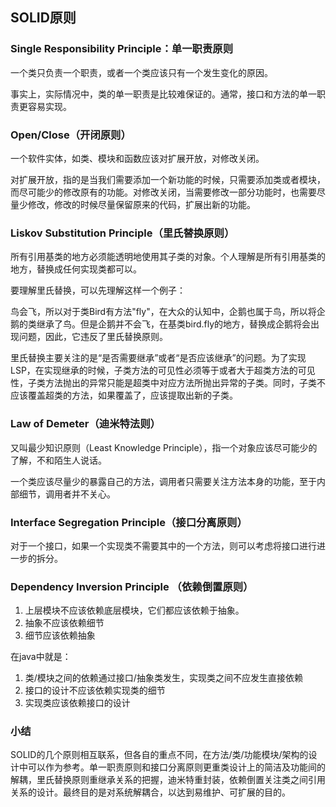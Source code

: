 ## SOLID原则

### Single Responsibility Principle：单一职责原则

一个类只负责一个职责，或者一个类应该只有一个发生变化的原因。

事实上，实际情况中，类的单一职责是比较难保证的。通常，接口和方法的单一职责更容易实现。

### Open/Close（开闭原则）

一个软件实体，如类、模块和函数应该对扩展开放，对修改关闭。

对扩展开放，指的是当我们需要添加一个新功能的时候，只需要添加类或者模块，而尽可能少的修改原有的功能。对修改关闭，当需要修改一部分功能时，也需要尽量少修改，修改的时候尽量保留原来的代码，扩展出新的功能。

### Liskov Substitution Principle（里氏替换原则）

所有引用基类的地方必须能透明地使用其子类的对象。个人理解是所有引用基类的地方，替换成任何实现类都可以。

要理解里氏替换，可以先理解这样一个例子：

鸟会飞，所以对于类Bird有方法"fly"，在大众的认知中，企鹅也属于鸟，所以将企鹅的类继承了鸟。但是企鹅并不会飞，在基类bird.fly的地方，替换成企鹅将会出现问题，因此，它违反了里氏替换原则。

里氏替换主要关注的是“是否需要继承”或者“是否应该继承”的问题。为了实现LSP，在实现继承的时候，子类方法的可见性必须等于或者大于超类方法的可见性，子类方法抛出的异常只能是超类中对应方法所抛出异常的子类。同时，子类不应该覆盖超类的方法，如果覆盖了，应该提取出新的子类。

### Law of Demeter（迪米特法则）

又叫最少知识原则（Least Knowledge Principle），指一个对象应该尽可能少的了解，不和陌生人说话。

一个类应该尽量少的暴露自己的方法，调用者只需要关注方法本身的功能，至于内部细节，调用者并不关心。

### Interface Segregation Principle（接口分离原则）

对于一个接口，如果一个实现类不需要其中的一个方法，则可以考虑将接口进行进一步的拆分。

### Dependency Inversion Principle （依赖倒置原则）

1. 上层模块不应该依赖底层模块，它们都应该依赖于抽象。
2. 抽象不应该依赖细节
3. 细节应该依赖抽象

在java中就是：

1. 类/模块之间的依赖通过接口/抽象类发生，实现类之间不应发生直接依赖
2. 接口的设计不应该依赖实现类的细节
3. 实现类应该依赖接口的设计

### 小结

SOLID的几个原则相互联系，但各自的重点不同，在方法/类/功能模块/架构的设计中可以作为参考。单一职责原则和接口分离原则更重类设计上的简洁及功能间的解耦，里氏替换原则重继承关系的把握，迪米特重封装，依赖倒置关注类之间引用关系的设计。最终目的是对系统解耦合，以达到易维护、可扩展的目的。